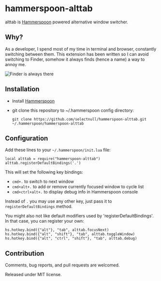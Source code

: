 hammerspoon-alttab
==================

alttab is [Hammerspoon](http://www.hammerspoon.org/) powered alternative window
switcher.

Why?
----

As a developer, I spend most of my time in terminal and browser, constantly
switching between them. This extension has been written so I can avoid
switching to Finder, somehow it always finds (hence a name) a way to annoy me.

![Finder is always there](cmdtab.png)

Installation
------------

* Install [Hammerspoon](http://www.hammerspoon.org/)
* git clone this repository to ~/.hammerspoon config directory:

    `git clone https://github.com/selectnull/hammerspoon-alttab.git ~/.hammerspoon/hammerspoon-alttab`

Configuration
-------------

Add these lines to your `~/.hammerspoon/init.lua` file:

    local alttab = require("hammerspoon-alttab")
    alttab.registerDefaultBindings('.')

This will set the following key bindings:

* `cmd+.` to switch to next window
* `cmd+alt+.` to add or remove currently focused window to cycle list
* `cmd+ctrl+alt+.` to display debug info in Hammerspoon console

Instead of `.` you may use any other key, just pass it to
`registerDefaultBindings` method.

You might also not like default modifiers used by 'registerDefaultBindings'. In
that case, you can register your own:

    hs.hotkey.bind({"alt"}, "tab", alttab.focusNext)
    hs.hotkey.bind({"alt", "shift"}, "tab", alttab.toggleWindow)
    hs.hotkey.bind({"alt", "ctrl", "shift"}, "tab", alttab.debug)

Contribution
------------

Comments, bug reports, and pull requests are welcomed.

Released under MIT license.

